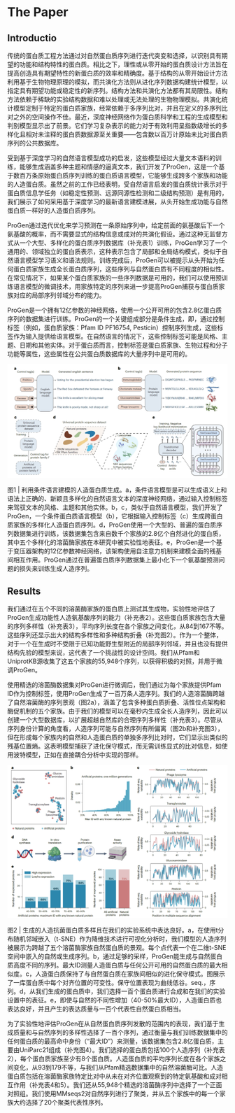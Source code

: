 # The Paper  
## Introductio
传统的蛋白质工程方法通过对自然蛋白质序列进行迭代突变和选择，以识别具有期望的功能和结构特性的蛋白质。相比之下，理性或从零开始的蛋白质设计方法旨在提高创造具有期望特性的新蛋白质的效率和精确度。基于结构的从零开始设计方法利用基于生物物理原理的模拟，而共演化方法则从进化序列数据构建统计模型，以指定具有期望功能或稳定性的新序列。结构方法和共演化方法都有其局限性。结构方法依赖于稀缺的实验结构数据和难以处理或无法处理的生物物理模拟。共演化统计模型定制于特定的蛋白质家族，经常依赖于多序列比对，并且在定义的多序列比对之外的空间操作不佳。最近，深度神经网络作为蛋白质科学和工程的生成模型和判别模型显示出了前景。它们学习复杂表示的能力对于有效利用呈指数级增长的多样化且相对未注释的蛋白质数据源至关重要——包含数以百万计原始未比对蛋白质序列的公共数据库。  

受到基于深度学习的自然语言模型成功的启发，这些模型经过大量文本语料的训练，能够生成涵盖多种主题和情感的逼真文本，我们开发了ProGen，这是一个基于数百万条原始蛋白质序列训练的蛋白质语言模型，它能够生成跨多个家族和功能的人造蛋白质。虽然之前的工作已经表明，受自然语言启发的蛋白质统计表示对于蛋白质信息学任务（如稳定性预测、远源同源性检测和二级结构预测）是有用的，我们展示了如何采用基于深度学习的最新语言建模进展，从头开始生成功能与自然蛋白质一样好的人造蛋白质序列。  

ProGen通过迭代优化来学习预测在一条原始序列中，给定前面的氨基酸后下一个氨基酸的概率，而不需要显式的结构信息或成对的共演化假设。通过这种无监督方式从一个大型、多样化的蛋白质序列数据库（补充表1）训练，ProGen学习了一个通用的、领域独立的蛋白质表示，这种表示包含了局部和全局结构模式，类似于自然语言模型学习语义和语法规则。训练完成后，ProGen可以被提示从头开始为任何蛋白质家族生成全长蛋白质序列，这些序列与自然蛋白质有不同程度的相似性。在常见情况下，如果某个蛋白质家族的一些序列数据是可用的，我们可以使用预训练语言模型的微调技术，用家族特定的序列来进一步提高ProGen捕获与蛋白质家族对应的局部序列邻域分布的能力。  

ProGen是一个拥有12亿参数的神经网络，使用一个公开可用的包含2.8亿蛋白质序列的数据集进行训练。ProGen的一个关键组成部分是条件生成，即，通过控制标签（例如，蛋白质家族：Pfam ID PF16754, Pesticin）控制序列生成，这些标签作为输入提供给语言模型。在自然语言的情况下，这些控制标签可能是风格、主题、日期和其他实体。对于蛋白质而言，控制标签是蛋白质家族、生物过程和分子功能等属性，这些属性在公共蛋白质数据库的大量序列中是可用的。

![figure 1](fig1-1.png)  

图1 | 利用条件语言建模的人造蛋白质生成。a，条件语言模型是可以生成语义上和语法上正确的、新颖且多样化的自然语言文本的深度神经网络，通过输入控制标签来驾驭文本的风格、主题和其他实体。b，c，类似于自然语言模型，我们开发了ProGen，一个条件蛋白质语言模型（b），它根据输入控制标签（c）生成跨蛋白质家族的多样化人造蛋白质序列。d，ProGen使用一个大型的、普遍的蛋白质序列数据集进行训练，该数据集包含来自数千个家族的2.8亿个自然进化的蛋白质，其中五个多样化的溶菌酶家族在本研究中被实验性地表征。e，ProGen是一个基于变压器架构的12亿参数神经网络，该架构使用自注意力机制来建模全面的残基间相互作用。ProGen通过在普遍蛋白质序列数据集上最小化下一个氨基酸预测问题的损失来训练生成人造序列。 

## Results
我们通过在五个不同的溶菌酶家族的蛋白质上测试其生成物，实验性地评估了ProGen生成功能性人造氨基酸序列的能力（补充表2）。这些蛋白质家族包含大量的序列多样性（补充表3），平均序列长度在各个家族之间变化，从84到167不等。这些序列还显示出大的结构多样性和多种结构折叠（补充图2）。作为一个整体，对于一个在生成时不受限于已知功能野生型附近的局部序列邻域，并且也没有提供结构先验的模型来说，这代表了一个挑战性的设计空间。我们从Pfam和UniprotKB源收集了这五个家族的55,948个序列，以获得积极的对照，并用于微调ProGen。  

使用精选的溶菌酶数据集对ProGen进行微调后，我们通过为每个家族提供Pfam ID作为控制标签，使用ProGen生成了一百万条人造序列。我们的人造溶菌酶跨越了自然溶菌酶的序列景观（图2a），涵盖了包含多种蛋白质折叠、活性位点架构和酶促机制的五个家族。由于我们的模型可以在毫秒内生成全长人造序列，因此可以创建一个大型数据库，以扩展超越自然库的合理序列多样性（补充表3）。尽管从序列身份计算的角度看，人造序列可能与自然序列有所偏离（图2b和补充图3），但在形成每个家族内的自然和人造蛋白质的单独多序列比对时，它们显示出类似的残基位置熵。这表明模型捕获了进化保守模式，而无需训练显式的比对信息，如使用波特模型，正如在直接耦合分析中实现的那样。 

![figure 2](fig1-2.png)

图2 | 生成的人造抗菌蛋白质多样且在我们的实验系统中表达良好。a，在使用t分布随机邻域嵌入（t-SNE）作为降维技术进行可视化分析时，我们模型的人造序列被展示为跨越了五个溶菌酶家族自然蛋白质的景观。每个点代表一个在二维t-SNE空间中嵌入的自然或生成序列。b，通过足够的采样，ProGen能生成与自然蛋白质高度不同的序列。最大ID测量人造蛋白质与任何公开可用的自然蛋白质的最大相似度。c，人造蛋白质保持了与自然蛋白质在家族间相似的进化保守模式。图展示了一库蛋白质中每个对齐位置的可变性。保守位置表现为曲线低谷。seq.，序列。d，从我们生成的蛋白质中，我们选择一百个蛋白质进行合成和在我们的实验设置中的表征。e，即使与自然的不同性增加（40-50%最大ID），人造蛋白质也表达良好，并且产生的表达质量与一百个代表性自然蛋白质相当。  

为了实验性地评估ProGen在从自然蛋白质序列发散的范围内的表现，我们基于生成质量和与自然序列的多样性选择了一百个序列，通过衡量与我们训练数据集中的任何蛋白质的最高命中身份（“最大ID”）来测量，该数据集包含2.8亿蛋白质，主要由UniParc21组成（补充图4）。我们选择的蛋白质包括100个人造序列（补充表2），每个蛋白质家族至少有8个蛋白质。人造蛋白质的平均序列长度在各个家族之间变化，从93到179不等，与我们从Pfam精选数据集中的自然溶菌酶可比。人造蛋白质包括在溶菌酶家族特定比对中从未在对齐位置观察到的特定氨基酸和成对相互作用（补充表4和5）。我们还从55,948个精选的溶菌酶序列中选择了一个正面对照组。我们使用MMseqs2对自然序列进行了聚类，并从五个家族中的每一个家族大约选择了20个聚类代表性序列。  










